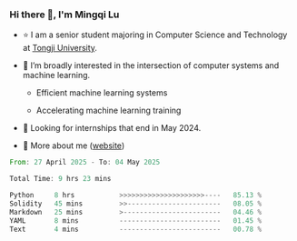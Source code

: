 ### Hi there 👋, I'm Mingqi Lu

- :star: I am a senior student majoring in Computer Science and Technology at [Tongji University](https://en.tongji.edu.cn/p/#/).

- :thinking: I’m broadly interested in the intersection of computer systems and machine learning.

  - Efficient machine learning systems

  - Accelerating machine learning training

- :seedling: Looking for internships that end in May 2024.

- 💬 More about me ([website](https://lmqqqqqq.github.io/))

<!--START_SECTION:waka-->

```rust
From: 27 April 2025 - To: 04 May 2025

Total Time: 9 hrs 23 mins

Python     8 hrs           >>>>>>>>>>>>>>>>>>>>>----   85.13 %
Solidity   45 mins         >>-----------------------   08.05 %
Markdown   25 mins         >------------------------   04.46 %
YAML       8 mins          -------------------------   01.45 %
Text       4 mins          -------------------------   00.78 %
```

<!--END_SECTION:waka-->

